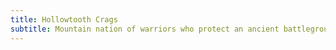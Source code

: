 ```yaml
---
title: Hollowtooth Crags
subtitle: Mountain nation of warriors who protect an ancient battleground
---
```

